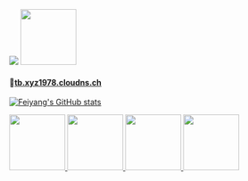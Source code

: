 <img src="https://komarev.com/ghpvc/?username=ttbb1978&color=brightgreen&base=0">

<img src="https://hub.gitmirror.com/https://raw.githubusercontent.com/ttbb1978/ttbb1978.github.io/refs/heads/tb01/img/002.jpg" width="100" height=""/>

#### 🚀<a href="https://tb.xyz1978.cloudns.ch">tb.xyz1978.cloudns.ch</p>

![Feiyang's GitHub stats](https://github-readme-stats-ten-gilt.vercel.app/api?username=ttbb1978&count_private=true&show_icons=true&theme=radical&include_all_commits=true)

<img src="http://q2.qlogo.cn/headimg_dl?dst_uin=765931440&spec=640" width="100" height=""/> <img src="http://q2.qlogo.cn/headimg_dl?dst_uin=2409495157&spec=640" width="100" height=""/> <img src="http://q2.qlogo.cn/headimg_dl?dst_uin=1040458166&spec=640" width="100" height=""/> <img src="http://q2.qlogo.cn/headimg_dl?dst_uin=2358429597&spec=640" width="100" height=""/>
